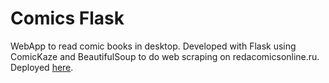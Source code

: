 # Comics Flask

WebApp to read comic books in desktop. Developed with Flask using ComicKaze and BeautifulSoup to do web scraping on redacomicsonline.ru.
Deployed [here](https://comics-flask.herokuapp.com).
